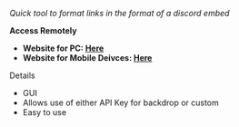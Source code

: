 *Quick tool to format links in the format of a discord embed*

**Access Remotely**
- **Website for PC: [Here](https://starlovermwah.github.io/Discord-embed-format/)**
- **Website for Mobile Deivces: [Here](https://starlovermwah.github.io/Discord-embed-format/Mobile.html)**

Details
- GUI
- Allows use of either API Key for backdrop or custom
- Easy to use
